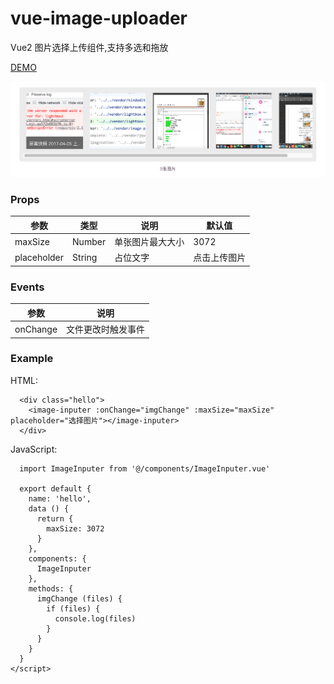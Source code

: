 # vue-image-uploader

Vue2 图片选择上传组件,支持多选和拖放

[DEMO](http://haoduoyu.cc/vue-image-uploader/)

![](./static/demo.png)

### Props

| 参数 | 类型| 说明 |默认值 |
|------- |--------| ------|-------|
| maxSize|Number| 单张图片最大大小|3072|
| placeholder|String| 占位文字|点击上传图片|

### Events

| 参数 |  说明 | 
|------- |--------| 
| onChange|文件更改时触发事件|

### Example

HTML:

```
  <div class="hello">
    <image-inputer :onChange="imgChange" :maxSize="maxSize" placeholder="选择图片"></image-inputer>
  </div>
```

JavaScript:

```
  import ImageInputer from '@/components/ImageInputer.vue'

  export default {
    name: 'hello',
    data () {
      return {
        maxSize: 3072
      }
    },
    components: {
      ImageInputer
    },
    methods: {
      imgChange (files) {
        if (files) {
          console.log(files)
        }
      }
    }
  }
</script>
```
